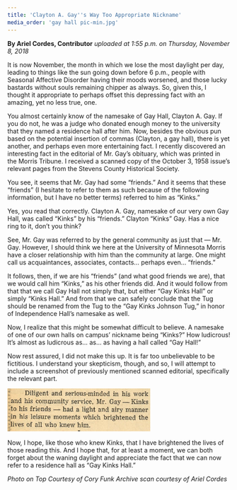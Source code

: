 ```yaml
---
title: 'Clayton A. Gay''s Way Too Appropriate Nickname'
media_order: 'gay hall pic-min.jpg'
---
```


**By Ariel Cordes, Contributor** _uploaded at 1:55 p.m. on Thursday, November 8, 2018_

It is now November, the month in which we lose the most daylight per day, leading to things like the sun going down before 6 p.m., people with Seasonal Affective Disorder having their moods worsened, and those lucky bastards without souls remaining chipper as always. So, given this, I thought it appropriate to perhaps offset this depressing fact with an amazing, yet no less true, one. 

You almost certainly know of the namesake of Gay Hall, Clayton A. Gay. If you do not, he was a judge who donated enough money to the university that they named a residence hall after him. Now, besides the obvious pun based on the potential insertion of commas (Clayton, a gay hall), there is yet another, and perhaps even more entertaining fact. I recently discovered an interesting fact in the editorial of Mr. Gay’s obituary, which was printed in the Morris Tribune. I received a scanned copy of the October 3, 1958 issue’s relevant pages from the Stevens County Historical Society. 

You see, it seems that Mr. Gay had some “friends.” And it seems that these “friends” (I hesitate to refer to them as such because of the following information, but I have no better terms) referred to him as “Kinks.” 

Yes, you read that correctly. Clayton A. Gay, namesake of our very own Gay Hall, was called “Kinks” by his “friends.” Clayton “Kinks” Gay. Has a nice ring to it, don’t you think? 

See, Mr. Gay was referred to by the general community as just that — Mr. Gay. However, I should think we here at the University of Minnesota Morris have a closer relationship with him than the community at large. One might call us acquaintances, associates, contacts… perhaps even… “friends.” 

It follows, then, if we are his “friends” (and what good friends we are), that we would call him “Kinks,” as his other friends did. And it would follow from that that we call Gay Hall not simply that, but either “Gay Kinks Hall” or simply “Kinks Hall.” And from that we can safely conclude that the Tug should be renamed from the Tug to the “Gay Kinks Johnson Tug,” in honor of Independence Hall’s namesake as well. 

Now, I realize that this might be somewhat difficult to believe. A namesake of one of our own halls on campus’ nickname being “Kinks?” How ludicrous! It’s almost as ludicrous as… as… as having a hall called “Gay Hall!”

Now rest assured, I did not make this up. It is far too unbelievable to be fictitious. I understand your skepticism, though, and so, I will attempt to include a screenshot of previously mentioned scanned editorial, specifically the relevant part.

![](nickname-gay-min.PNG)

Now, I hope, like those who knew Kinks, that I have brightened the lives of those reading this. And I hope that, for at least a moment, we can both forget about the waning daylight and appreciate the fact that we can now refer to a residence hall as “Gay Kinks Hall.”

_Photo on Top Courtesy of Cory Funk_
_Archive scan courtesy of Ariel Cordes_